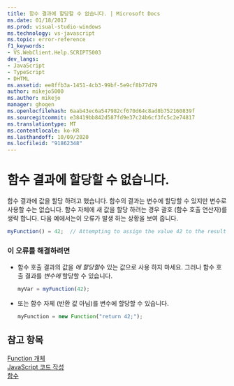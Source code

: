 ```yaml
---
title: 함수 결과에 할당할 수 없습니다. | Microsoft Docs
ms.date: 01/18/2017
ms.prod: visual-studio-windows
ms.technology: vs-javascript
ms.topic: error-reference
f1_keywords:
- VS.WebClient.Help.SCRIPT5003
dev_langs:
- JavaScript
- TypeScript
- DHTML
ms.assetid: ee8ffb3a-1451-4cb3-99bf-5e9cf8b77d79
author: mikejo5000
ms.author: mikejo
manager: ghogen
ms.openlocfilehash: 6aab43ec6a547982cf670d64c8ad8b752160839f
ms.sourcegitcommit: e38419bb842d587fd9e37c24b6cf3fc5c2e74817
ms.translationtype: MT
ms.contentlocale: ko-KR
ms.lasthandoff: 10/09/2020
ms.locfileid: "91862348"
---
```

# <a name="cannot-assign-to-a-function-result"></a>함수 결과에 할당할 수 없습니다.
함수 결과에 값을 할당 하려고 했습니다. 함수의 결과는 변수에 할당할 수 있지만 변수로 사용할 수는 없습니다. 함수 자체에 새 값을 할당 하려는 경우 괄호 (함수 호출 연산자)를 생략 합니다. 다음 예에서는이 오류가 발생 하는 상황을 보여 줍니다.  
  
```js
myFunction() = 42;  // Attempting to assign the value 42 to the result of the function call.  
```  
  
### <a name="to-correct-this-error"></a>이 오류를 해결하려면  
  
- 함수 호출 결과의 값을 *에 할당할*수 있는 값으로 사용 하지 마세요. 그러나 함수 호출 결과를 *변수에* 할당할 수 있습니다.  
  
    ```JavaScript  
    myVar = myFunction(42);  
    ```  
  
- 또는 함수 자체 (반환 값 아님)를 변수에 할당할 수 있습니다.  
  
    ```JavaScript  
    myFunction = new Function("return 42;");  
    ```  
  
## <a name="see-also"></a>참고 항목  
 [Function 개체](https://developer.mozilla.org/docs/Web/JavaScript/Reference/Global_Objects/Function)   
 [JavaScript 코드 작성](https://developer.mozilla.org/docs/Learn/Getting_started_with_the_web/JavaScript_basics)   
 [함수](https://developer.mozilla.org/docs/Learn/JavaScript/Building_blocks/Functions)